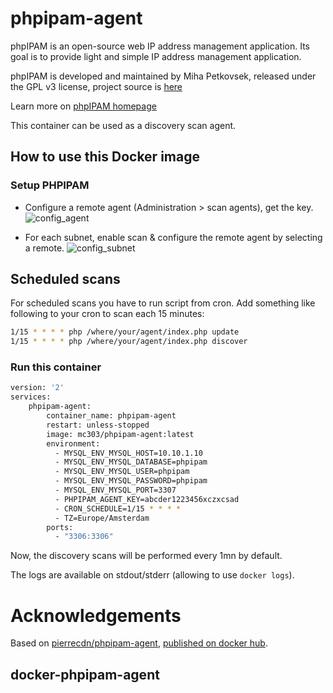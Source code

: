 # phpipam-agent

phpIPAM is an open-source web IP address management application. Its goal is to provide light and simple IP address management application.

phpIPAM is developed and maintained by Miha Petkovsek, released under the GPL v3 license, project source is [here](https://github.com/phpipam/phpipam-agent)

Learn more on [phpIPAM homepage](http://phpipam.net)

This container can be used as a discovery scan agent.

## How to use this Docker image

### Setup PHPIPAM

* Configure a remote agent (Administration > scan agents), get the key.
![config_agent](https://user-images.githubusercontent.com/4225738/45190599-0b799000-b23f-11e8-9e41-fb993606264d.png)

* For each subnet, enable scan & configure the remote agent by selecting a remote.
![config_subnet](https://user-images.githubusercontent.com/4225738/45190619-2ba94f00-b23f-11e8-9e45-b5e721c63d70.png)

## Scheduled scans

For scheduled scans you have to run script from cron. Add something like following to your cron to scan each 15 minutes:
```bash
1/15 * * * * php /where/your/agent/index.php update
1/15 * * * * php /where/your/agent/index.php discover
```

### Run this container

```bash
version: '2'
services:
    phpipam-agent:
        container_name: phpipam-agent
        restart: unless-stopped
        image: mc303/phpipam-agent:latest
        environment:
          - MYSQL_ENV_MYSQL_HOST=10.10.1.10
          - MYSQL_ENV_MYSQL_DATABASE=phpipam
          - MYSQL_ENV_MYSQL_USER=phpipam
          - MYSQL_ENV_MYSQL_PASSWORD=phpipam
          - MYSQL_ENV_MYSQL_PORT=3307
          - PHPIPAM_AGENT_KEY=abcder1223456xczxcsad
          - CRON_SCHEDULE=1/15 * * * *
          - TZ=Europe/Amsterdam    
        ports:
          - "3306:3306"
```

Now, the discovery scans will be performed every 1mn by default.

The logs are available on stdout/stderr (allowing to use `docker logs`).

# Acknowledgements

Based on [pierrecdn/phpipam-agent](https://github.com/pierrecdn/phpipam-agent), [published on docker hub](https://hub.docker.com/r/pierrecdn/phpipam-agent).


## docker-phpipam-agent
